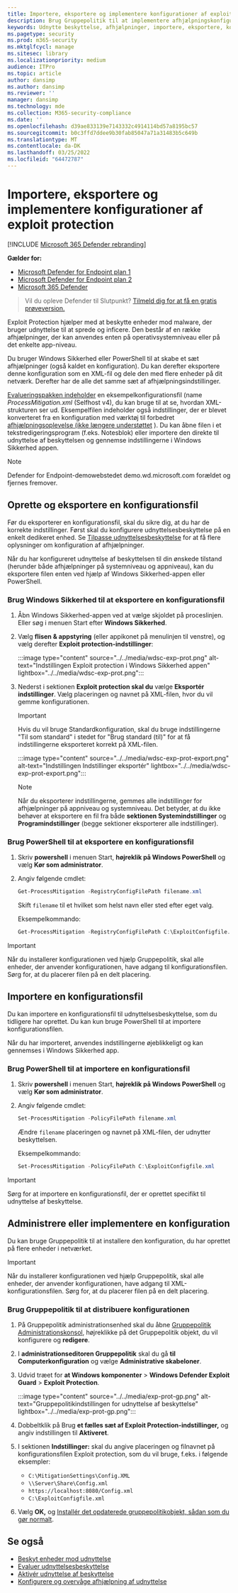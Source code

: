 ```yaml
---
title: Importere, eksportere og implementere konfigurationer af exploit protection
description: Brug Gruppepolitik til at implementere afhjælpningskonfigurationen.
keywords: Udnytte beskyttelse, afhjælpninger, importere, eksportere, konfigurere, konvertere, konvertere, installere, installere
ms.pagetype: security
ms.prod: m365-security
ms.mktglfcycl: manage
ms.sitesec: library
ms.localizationpriority: medium
audience: ITPro
ms.topic: article
author: dansimp
ms.author: dansimp
ms.reviewer: ''
manager: dansimp
ms.technology: mde
ms.collection: M365-security-compliance
ms.date: ''
ms.openlocfilehash: d39ae833139e7143332c4914114bd57a8195bc57
ms.sourcegitcommit: b0c3ffd7ddee9b30fab85047a71a31483b5c649b
ms.translationtype: MT
ms.contentlocale: da-DK
ms.lasthandoff: 03/25/2022
ms.locfileid: "64472787"
---
```

# <a name="import-export-and-deploy-exploit-protection-configurations"></a>Importere, eksportere og implementere konfigurationer af exploit protection

[!INCLUDE [Microsoft 365 Defender rebranding](../../includes/microsoft-defender.md)]


**Gælder for:**
- [Microsoft Defender for Endpoint plan 1](https://go.microsoft.com/fwlink/p/?linkid=2154037)
- [Microsoft Defender for Endpoint plan 2](https://go.microsoft.com/fwlink/p/?linkid=2154037)
- [Microsoft 365 Defender](https://go.microsoft.com/fwlink/?linkid=2118804)

> Vil du opleve Defender til Slutpunkt? [Tilmeld dig for at få en gratis prøveversion.](https://signup.microsoft.com/create-account/signup?products=7f379fee-c4f9-4278-b0a1-e4c8c2fcdf7e&ru=https://aka.ms/MDEp2OpenTrial?ocid=docs-wdatp-exposedapis-abovefoldlink)

Exploit Protection hjælper med at beskytte enheder mod malware, der bruger udnyttelse til at sprede og inficere. Den består af en række afhjælpninger, der kan anvendes enten på operativsystemniveau eller på det enkelte app-niveau.

Du bruger Windows Sikkerhed eller PowerShell til at skabe et sæt afhjælpninger (også kaldet en konfiguration). Du kan derefter eksportere denne konfiguration som en XML-fil og dele den med flere enheder på dit netværk. Derefter har de alle det samme sæt af afhjælpningsindstillinger.

[Evalueringspakken indeholder](https://demo.wd.microsoft.com/Page/EP) en eksempelkonfigurationsfil (name *ProcessMitigation.xml* (Selfhost v4), du kan bruge til at se, hvordan XML-strukturen ser ud. Eksempelfilen indeholder også indstillinger, der er blevet konverteret fra en konfiguration med værktøj til forbedret [afhjælpningsoplevelse (ikke længere understøttet](https://support.microsoft.com/help/2458544/the-enhanced-mitigation-experience-toolkit) ). Du kan åbne filen i et tekstredigeringsprogram (f.eks. Notesblok) eller importere den direkte til udnyttelse af beskyttelsen og gennemse indstillingerne i Windows Sikkerhed appen.

> [!NOTE]
> Defender for Endpoint-demowebstedet demo.wd.microsoft.com forældet og fjernes fremover.

## <a name="create-and-export-a-configuration-file"></a>Oprette og eksportere en konfigurationsfil

Før du eksporterer en konfigurationsfil, skal du sikre dig, at du har de korrekte indstillinger. Først skal du konfigurere udnyttelsesbeskyttelse på en enkelt dedikeret enhed. Se [Tilpasse udnyttelsesbeskyttelse](customize-exploit-protection.md) for at få flere oplysninger om konfiguration af afhjælpninger.

Når du har konfigureret udnyttelse af beskyttelsen til din ønskede tilstand (herunder både afhjælpninger på systemniveau og appniveau), kan du eksportere filen enten ved hjælp af Windows Sikkerhed-appen eller PowerShell.

### <a name="use-the-windows-security-app-to-export-a-configuration-file"></a>Brug Windows Sikkerhed til at eksportere en konfigurationsfil

1. Åbn Windows Sikkerhed-appen ved at vælge skjoldet på proceslinjen. Eller søg i menuen Start efter **Windows Sikkerhed**.

2. Vælg **flisen & appstyring** (eller appikonet på menulinjen til venstre), og vælg derefter **Exploit protection-indstillinger**:

   :::image type="content" source="../../media/wdsc-exp-prot.png" alt-text="Indstillingen Exploit protection i Windows Sikkerhed appen" lightbox="../../media/wdsc-exp-prot.png":::

3. Nederst i sektionen **Exploit protection skal du** vælge **Eksportér indstillinger**. Vælg placeringen og navnet på XML-filen, hvor du vil gemme konfigurationen.

    > [!IMPORTANT]
    > Hvis du vil bruge Standardkonfiguration, skal du bruge indstillingerne "Til som standard" i stedet for "Brug standard (til)" for at få indstillingerne eksporteret korrekt på XML-filen.

      :::image type="content" source="../../media/wdsc-exp-prot-export.png" alt-text="Indstillingen Indstillinger eksportér" lightbox="../../media/wdsc-exp-prot-export.png":::

    > [!NOTE]
    > Når du eksporterer indstillingerne, gemmes alle indstillinger for afhjælpninger på appniveau og systemniveau. Det betyder, at du ikke behøver at eksportere en fil fra både **sektionen Systemindstillinger** og **Programindstillinger** (begge sektioner eksporterer alle indstillinger).

### <a name="use-powershell-to-export-a-configuration-file"></a>Brug PowerShell til at eksportere en konfigurationsfil

1. Skriv **powershell** i menuen Start, **højreklik på Windows PowerShell** og vælg **Kør som administrator**.
2. Angiv følgende cmdlet:

    ```PowerShell
    Get-ProcessMitigation -RegistryConfigFilePath filename.xml
    ```

    Skift `filename` til et hvilket som helst navn eller sted efter eget valg.

    Eksempelkommando:

    ```powershell
    Get-ProcessMitigation -RegistryConfigFilePath C:\ExploitConfigfile.xml
    ```

> [!IMPORTANT]
> Når du installerer konfigurationen ved hjælp Gruppepolitik, skal alle enheder, der anvender konfigurationen, have adgang til konfigurationsfilen. Sørg for, at du placerer filen på en delt placering.

## <a name="import-a-configuration-file"></a>Importere en konfigurationsfil

Du kan importere en konfigurationsfil til udnyttelsesbeskyttelse, som du tidligere har oprettet. Du kan kun bruge PowerShell til at importere konfigurationsfilen.

Når du har importeret, anvendes indstillingerne øjeblikkeligt og kan gennemses i Windows Sikkerhed app.

### <a name="use-powershell-to-import-a-configuration-file"></a>Brug PowerShell til at importere en konfigurationsfil

1. Skriv **powershell** i menuen Start, **højreklik på Windows PowerShell** og vælg **Kør som administrator**.
2. Angiv følgende cmdlet:

    ```PowerShell
    Set-ProcessMitigation -PolicyFilePath filename.xml
    ```

    Ændre `filename` placeringen og navnet på XML-filen, der udnytter beskyttelsen.

    Eksempelkommando:

    ```powershell
    Set-ProcessMitigation -PolicyFilePath C:\ExploitConfigfile.xml
    ```

> [!IMPORTANT]
> Sørg for at importere en konfigurationsfil, der er oprettet specifikt til udnyttelse af beskyttelse.

## <a name="manage-or-deploy-a-configuration"></a>Administrere eller implementere en konfiguration

Du kan bruge Gruppepolitik til at installere den konfiguration, du har oprettet på flere enheder i netværket.

> [!IMPORTANT]
> Når du installerer konfigurationen ved hjælp Gruppepolitik, skal alle enheder, der anvender konfigurationen, have adgang til XML-konfigurationsfilen. Sørg for, at du placerer filen på en delt placering.

### <a name="use-group-policy-to-distribute-the-configuration"></a>Brug Gruppepolitik til at distribuere konfigurationen

1. På Gruppepolitik administrationsenhed skal du åbne [Gruppepolitik Administrationskonsol](/previous-versions/windows/desktop/gpmc/group-policy-management-console-portal), højreklikke på det Gruppepolitik objekt, du vil konfigurere og **redigere**.

2. I **administrationseditoren Gruppepolitik** skal du gå **til Computerkonfiguration** og vælge **Administrative skabeloner**.

3. Udvid træet for **at Windows komponenter** \> **Windows Defender Exploit Guard** \> **Exploit Protection**.

    :::image type="content" source="../../media/exp-prot-gp.png" alt-text="Gruppepolitikindstillingen for udnyttelse af beskyttelse" lightbox="../../media/exp-prot-gp.png":::

4. Dobbeltklik på Brug **et fælles sæt af Exploit Protection-indstillinger,** og angiv indstillingen til **Aktiveret**.

5. I sektionen **Indstillinger:** skal du angive placeringen og filnavnet på konfigurationsfilen Exploit protection, som du vil bruge, f.eks. i følgende eksempler:

    - `C:\MitigationSettings\Config.XML`
    - `\\Server\Share\Config.xml`
    - `https://localhost:8080/Config.xml`
    - `C:\ExploitConfigfile.xml`

6. Vælg **OK,** og [Installér det opdaterede gruppepolitikobjekt, sådan som du gør normalt](/windows/win32/srvnodes/group-policy).

## <a name="see-also"></a>Se også

- [Beskyt enheder mod udnyttelse](exploit-protection.md)
- [Evaluer udnyttelsesbeskyttelse](evaluate-exploit-protection.md)
- [Aktivér udnyttelse af beskyttelse](enable-exploit-protection.md)
- [Konfigurere og overvåge afhjælpning af udnyttelse](customize-exploit-protection.md)
